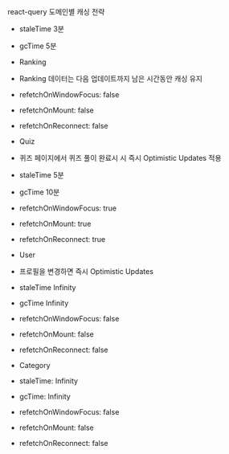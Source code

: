react-query 도메인별 캐싱 전략
- staleTime 3분
- gcTime 5분

- Ranking
 - Ranking 데이터는 다음 업데이트까지 남은 시간동안 캐싱 유지
 - refetchOnWindowFocus: false
 - refetchOnMount: false
 - refetchOnReconnect: false

- Quiz
 - 퀴즈 페이지에서 퀴즈 풀이 완료시 시 즉시 Optimistic Updates 적용
 - staleTime 5분
 - gcTime 10분
 - refetchOnWindowFocus: true
 - refetchOnMount: true
 - refetchOnReconnect: true

- User
 - 프로필을 변경하면 즉시 Optimistic Updates
 - staleTime Infinity
 - gcTime Infinity
 - refetchOnWindowFocus: false
 - refetchOnMount: false
 - refetchOnReconnect: false

- Category
 - staleTime: Infinity
 - gcTime: Infinity
 - refetchOnWindowFocus: false
 - refetchOnMount: false
 - refetchOnReconnect: false

